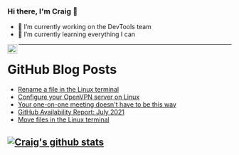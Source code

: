 ### Hi there, I'm Craig 👋

<!--
**CraigTeelFugro/CraigTeelFugro** is a ✨ _special_ ✨ repository because its `README.md` (this file) appears on your GitHub profile.

Here are some ideas to get you started:
-->

- 🔭 I’m currently working on the DevTools team
- 🌱 I’m currently learning everything I can

[<img align="left" alt="Craig Teel | LinkedIn" width="22px" src="https://cdn.jsdelivr.net/npm/simple-icons@v3/icons/linkedin.svg" />][linkedin]

---

# GitHub Blog Posts

<!-- BLOG-POST-LIST:START -->
- [Rename a file in the Linux terminal](https://opensource.com/article/21/8/rename-file-linux-terminal)
- [Configure your OpenVPN server on Linux](https://opensource.com/article/21/7/openvpn-firewall)
- [Your one-on-one meeting doesn&#039;t have to be this way](https://opensource.com/open-organization/21/8/one-on-one-meeting-tips)
- [GitHub Availability Report: July 2021](https://github.blog/2021-08-04-github-availability-report-july-2021/)
- [Move files in the Linux terminal](https://opensource.com/article/21/8/move-files-linux)
<!-- BLOG-POST-LIST:END -->

## [![Craig's github stats](https://github-readme-stats.vercel.app/api?username=craigteelfugro)](https://github.com/anuraghazra/github-readme-stats)


[linkedin]: https://linkedin.com/in/craig-teel-b8786771
